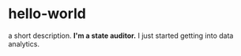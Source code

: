 # hello-world
a short description.
**I'm a state auditor.** I just started getting into data analytics.
